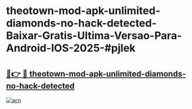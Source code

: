 # theotown-mod-apk-unlimited-diamonds-no-hack-detected-Baixar-Gratis-Ultima-Versao-Para-Android-IOS-2025-#pjlek

# <h2><a href="https://ainizakaria.my?title=theotown-mod-apk-unlimited-diamonds-no-hack-detected&ref=22M">🔗👉 🔴 theotown-mod-apk-unlimited-diamonds-no-hack-detected</a></h2>

[![acn](https://github.com/user-attachments/assets/0f9c940e-d8b0-45ae-aac7-cd30a18b3e1c)](https://ainizakaria.my?title=theotown-mod-apk-unlimited-diamonds-no-hack-detected&ref=22M)

